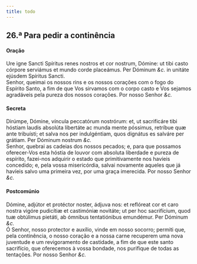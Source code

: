 ```yaml
---
title: todo
---
```

<h2 class="text-center">26.ª Para pedir a continência</h2>

<h4 class="text-center">Oração</h4>
<div class="container-fluid">
<div class="row">
<div class="dropcap text-justify">
Ure igne Sancti Spíritus renes nostros et cor nostrum, Dómine: ut tibi casto córpore serviámus et mundo corde placeámus. Per Dóminum <em>&c.</em> in unitáte ejúsdem Spíritus Sancti.
</div>
<div class="dropcap text-justify">
Senhor, queimai os nossos rins e os nossos corações com o fogo do Espírito Santo, a fim de que Vos sirvamos com o corpo casto e Vos sejamos agradáveis pela pureza dos nossos corações. Por nosso Senhor <em>&c.</em>
</div>
</div>
</div>

<h4 class="text-center">Secreta</h4>
<div class="container-fluid">
<div class="row">
<div class="dropcap text-justify">
Dirúmpe, Dómine, víncula peccatórum nostrórum: et, ut sacrificáre tibi hóstiam laudis absolúta libertáte ac munda mente póssimus, retríbue quæ ante tribuísti; et salva nos per indulgéntiam, quos dignátus es salváre per grátiam. Per Dóminum nostrum <em>&c.</em>
</div>
<div class="dropcap text-justify">
Senhor, quebrai as cadeias dos nossos pecados; e, para que possamos oferecer-Vos esta hóstia de louvor com absoluta liberdade e pureza de espírito, fazei-nos adquirir o estado que primitivamente nos havíeis concedido; e, pela vossa misericórdia, salvai novamente aqueles que já havíeis salvo uma primeira vez, por uma graça imerecida. Por nosso Senhor <em>&c.</em>
</div>
</div>
</div>

<h4 class="text-center">Postcomúnio</h4>
<div class="container-fluid">
<div class="row">
<div class="dropcap text-justify">
Dómine, adjútor et protéctor noster, ádjuva nos: et reflóreat cor et caro nostra vigóre pudicítiæ et castimóniæ novitáte; ut per hoc sacrifícium, quod tuæ obtúlimus pietáti, ab ómnibus tentatiónibus emundémur. Per Dóminum <em>&c.</em>
</div>
<div class="dropcap text-justify">
Ó Senhor, nosso protector e auxílio, vinde em nosso socorro; permiti que, pela continência, o nosso coração e a nossa carne recuperem uma nova juventude e um revigoramento de castidade, a fim de que este santo sacrifício, que oferecemos à vossa bondade, nos purifique de todas as tentações. Por nosso Senhor <em>&c.</em>
</div>
</div>
</div>